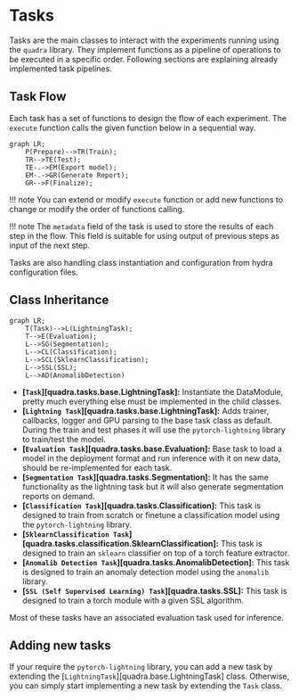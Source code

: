 # Tasks

Tasks are the main classes to interact with the experiments running using the `quadra` library. They implement functions as a pipeline of operations to be executed in a specific order. Following sections are explaining already implemented task pipelines.

## Task Flow

Each task has a set of functions to design the flow of each experiment. The `execute` function calls the given function below in a sequential way.

``` mermaid
graph LR;
    P(Prepare)-->TR(Train);
    TR-->TE(Test);
    TE-.->EM(Export model);
    EM-.->GR(Generate Report);
    GR-->F(Finalize);
```

!!! note
    You can extend or modify `execute` function or add new functions to change or modify the order of functions calling.

!!! note
    The `metadata` field of the task is used to store the results of each step in the flow. This field is suitable for using output of previous steps as input of the next step.

Tasks are also handling class instantiation and configuration from hydra configuration files.


## Class Inheritance
``` mermaid
graph LR;
    T(Task)-->L(LightningTask);
    T-->E(Evaluation);
    L-->SG(Segmentation);
    L-->CL(Classification);
    L-->SCL(SklearnClassification);
    L-->SSL(SSL);
    L-->AD(AnomalibDetection)
```

- **[`Task`][quadra.tasks.base.LightningTask]:** Instantiate the DataModule, pretty much everything else must be implemented in the child classes.
- **[`Lightning Task`][quadra.tasks.base.LightningTask]:** Adds trainer, callbacks, logger and GPU parsing to the base task class as default. During the train and test phases it will use the `pytorch-lightning` library to train/test the model.
- **[`Evaluation Task`][quadra.tasks.base.Evaluation]:** Base task to load a model in the deployment format and run inference with it on new data, should be re-implemented for each task.
- **[`Segmentation Task`][quadra.tasks.Segmentation]:** It has the same functionality as the lightning task but it will also generate segmentation reports on demand.
- **[`Classification Task`][quadra.tasks.Classification]:** This task is designed to train from scratch or finetune a classification model using the `pytorch-lightning` library.
- **[`SklearnClassification Task`][quadra.tasks.classification.SklearnClassification]:** This task is designed to train an `sklearn` classifier on top of a torch feature extractor.
- **[`Anomalib Detection Task`][quadra.tasks.AnomalibDetection]:** This task is designed to train an anomaly detection model using the `anomalib` library.
- **[`SSL (Self Supervised Learning) Task`][quadra.tasks.SSL]:** This task is designed to train a torch module with a given SSL algorithm.

Most of these tasks have an associated evaluation task used for inference.
## Adding new tasks

If your require the `pytorch-lightning` library, you can add a new task by extending the [`LightningTask`][quadra.base.LightningTask] class. Otherwise, you can simply start implementing a new task by extending the `Task` class.